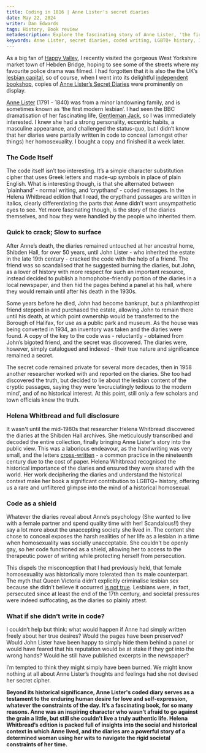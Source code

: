 ```yaml
---
title: Coding in 1816 | Anne Lister’s secret diaries
date: May 22, 2024
writer: Dan Edwards
tags: History, Book review
metadescription: Explore the fascinating story of Anne Lister, 'the first modern lesbian,' and her coded diaries. Discover how her secret writings, cracked after decades, reveal a hidden life of love and defiance in 19th-century England. This blog delves into the history and significance of Lister's diaries, their rediscovery, and their impact on LGBTQ+ history.
keywords: Anne Lister, secret diaries, coded writing, LGBTQ+ history, 19th-century England, Helena Whitbread, Gentleman Jack, Shibden Hall, lesbian history, historical cryptography, social constraints, hidden identities, literary discoveries, historical preservation, women's history
---
```


As a big fan of [Happy Valley](https://www.metacritic.com/tv/happy-valley/), I recently visited the gorgeous West Yorkshire market town of Hebden Bridge, hoping to see some of the streets where my favourite police drama was filmed. I had forgotten that it is also the the UK’s [lesbian capital](https://www.bbc.co.uk/news/magazine-16962898), so of course, when I went into its delightful [independent bookshop](https://bookcasehebden.wordpress.com/), copies of [Anne Lister’s Secret Diaries](https://www.amazon.co.uk/Secret-Diaries-Lister-Virago-Classics/dp/1844087190) were prominently on display.

[Anne Lister](https://en.wikipedia.org/wiki/Anne_Lister) (1791 - 1840) was from a minor landowning family, and is sometimes known as ‘the first modern lesbian’. I had seen the BBC dramatisation of her fascinating life, [Gentleman Jack](https://www.metacritic.com/tv/gentleman-jack/), so I was immediately interested. I knew she had a strong personality, eccentric habits, a masculine appearance, and challenged the status-quo, but I didn’t know that her diaries were partially written in code to conceal (amongst other things) her homosexuality. I bought a copy and finished it a week later.

### The Code Itself

The code itself isn’t too interesting. It’s a simple character substitution cipher that uses Greek letters and made-up symbols in place of plain English. What is interesting though, is that she alternated between ‘plainhand’ - normal writing, and ‘crypthand’ - coded messages. In the Helena Whitbread edition that I read, the crypthand passages are written in italics, clearly differentiating the parts that Anne didn’t want unsympathetic eyes to see. Yet more fascinating though, is the story of the diaries themselves, and how they were handled by the people who inherited them.

### Quick to crack; Slow to surface

After Anne’s death, the diaries remained untouched at her ancestral home, Shibden Hall, for over 50 years, until John Lister - who inherited the estate in the late 19th century - cracked the code with the help of a friend. The friend was so scandalised that he suggested burning the diaries, but John, as a lover of history with more respect for such an important resource, instead decided to publish a homophobe-friendly portion of the diaries in a local newspaper, and then hid the pages behind a panel at his hall, where they would remain until after his death in the 1930s.

Some years before he died, John had become bankrupt, but a philanthropist friend stepped in and purchased the estate, allowing John to remain there until his death, at which point ownership would be transferred to the Borough of Halifax, for use as a public park and museum. As the house was being converted in 1934, an inventory was taken and the diaries were found. A copy of the key to the code was - reluctantly - obtained from John’s bigoted friend, and the secret was discovered. The diaries were, however, simply catalogued and indexed - their true nature and significance remained a secret.

The secret code remained private for several more decades, then in 1958 another researcher worked with and reported on the diaries. She too had discovered the truth, but decided to lie about the lesbian content of the cryptic passages, saying they were ‘excruciatingly tedious to the modern mind’, and of no historical interest. At this point, still only a few scholars and town officials knew the truth.

### Helena Whitbread and full disclosure

It wasn't until the mid-1980s that researcher Helena Whitbread discovered the diaries at the Shibden Hall archives. She meticulously transcribed and decoded the entire collection, finally bringing Anne Lister's story into the public view. This was a laborious endeavour, as the handwriting was very small, and the letters [cross-written](https://www.janeaustensummer.org/post/caught-in-the-cross-writing) - a common practice in the nineteenth century due to the cost of paper. Helena Whitbread recognised the historical importance of the diaries and ensured they were shared with the world. Her work deciphering the diaries and understand the historical context make her book a significant contribution to LGBTQ+ history, offering us a rare and unfiltered glimpse into the mind of a historical homosexual.

### Code as a shield

Whatever the diaries reveal about Anne’s psychology (She wanted to live with a female partner and spend quality time with her! Scandalous!!) they say a lot more about the unaccepting society she lived in. The content she chose to conceal exposes the harsh realities of her life as a lesbian in a time when homosexuality was socially unacceptable. She couldn't be openly gay, so her code functioned as a shield, allowing her to access to the therapeutic power of writing while protecting herself from persecution.

This dispels the misconception that I had previously held, that female homosexuality was historically more tolerated than its male counterpart. The myth that Queen Victoria didn’t explicitly criminalise lesbian sex because she didn’t believe it occurred [is not true](https://www.open.edu/openlearn/society-politics-law/law/lesbianism-and-the-criminal-law-england-and-wales). Lesbians were, in fact, persecuted since at least the end of the 17th century, and societal pressures were indeed suffocating, as the diaries so plainly attest.

### What if she didn’t write in code?

I couldn’t help but think: what would happen if Anne had simply written freely about her true desires? Would the pages have been preserved? Would John Lister have been happy to simply hide them behind a panel or would have feared that his reputation would be at stake if they got into the wrong hands? Would he still have published excerpts in the newspaper?

I’m tempted to think they might simply have been burned. We might know nothing at all about Anne Lister’s thoughts and feelings had she not devised her secret cipher.

**Beyond its historical significance, Anne Lister's coded diary serves as a testament to the enduring human desire for love and self-expression, whatever the constraints of the day. It’s a fascinating book, for so many reasons. Anne was an inspiring character who wasn’t afraid to go against the grain a little, but still she couldn’t live a truly authentic life. Helena Whitbread’s edition is packed full of insights into the social and historical context in which Anne lived, and the diaries are a powerful story of a determined woman using her wits to navigate the rigid societal constraints of her time.**
